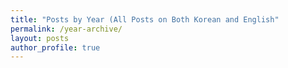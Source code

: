 ```yaml
---
title: "Posts by Year (All Posts on Both Korean and English"
permalink: /year-archive/
layout: posts
author_profile: true
---
```

